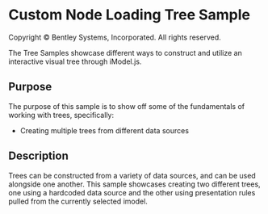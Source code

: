 # Custom Node Loading Tree Sample

Copyright © Bentley Systems, Incorporated. All rights reserved.

The Tree Samples showcase different ways to construct and utilize an interactive visual tree through iModel.js.

## Purpose

The purpose of this sample is to show off some of the fundamentals of working with trees, specifically:

* Creating multiple trees from different data sources

## Description

Trees can be constructed from a variety of data sources, and can be used alongside one another. This sample showcases creating two different trees, one using a hardcoded data source and the other using presentation rules pulled from the currently selected imodel.
